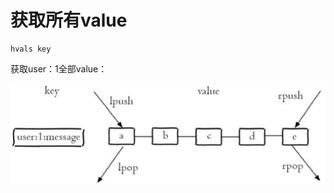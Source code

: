# 获取所有value

```text
hvals key
```

获取user：1全部value：

![](../../.gitbook/assets/image%20%2856%29.png)

